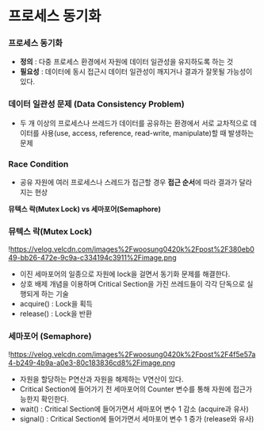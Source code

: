 # 프로세스 동기화

### 프로세스 동기화

- **정의** : 다중 프로세스 환경에서 자원에 데이터 일관성을 유지하도록 하는 것
- **필요성** : 데이터에 동시 접근시 데이터 일관성이 깨지거나 결과가 잘못될 가능성이 있다.

### 데이터 일관성 문제 (Data Consistency Problem)

- 두 개 이상의 프로세스나 쓰레드가 데이터를 공유하는 환경에서 서로 교차적으로 데이터를 사용(use, access, reference, read-write, manipulate)할 때 발생하는 문제

### Race Condition

- 공유 자원에 여러 프로세스나 스레드가 접근할 경우 **접근 순서**에 따라 결과가 달라지는 현상

**뮤텍스 락(Mutex Lock) vs 세마포어(Semaphore)**

### 뮤텍스 락(Mutex Lock)

!https://velog.velcdn.com/images%2Fwoosung0420k%2Fpost%2F380eb049-bb26-472e-9c9a-c334194c3911%2Fimage.png

- 이진 세마포어의 일종으로 자원에 lock을 걸면서 동기화 문제를 해결한다.
- 상호 배제 개념을 이용하며 Critical Section을 가진 쓰레드들이 각각 단독으로 실행되게 하는 기술
- acquire() : Lock을 획득
- release() : Lock을 반환

### 세마포어 (Semaphore)

!https://velog.velcdn.com/images%2Fwoosung0420k%2Fpost%2F4f5e57a4-b249-4b9a-a0e3-80c183836cd8%2Fimage.png

- 자원을 할당하는 P연산과 자원을 해제하는 V연산이 있다.
- Critical Section에 들어가기 전 세마포어의 Counter 변수를 통해 자원에 접근가능한지 확인한다.
- wait() : Critical Section에 들어가면서 세마포어 변수 1 감소 (acquire과 유사)
- signal() : Critical Section에 들어가면서 세마포어 변수 1 증가 (release와 유사)
